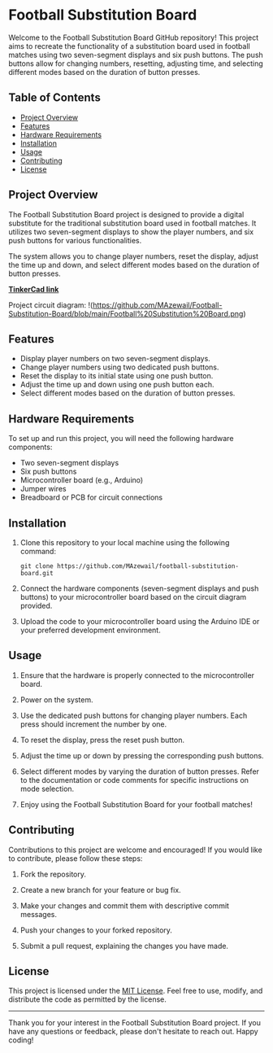 # Football Substitution Board

Welcome to the Football Substitution Board GitHub repository! This project aims to recreate the functionality of a substitution board used in football matches using two seven-segment displays and six push buttons. The push buttons allow for changing numbers, resetting, adjusting time, and selecting different modes based on the duration of button presses.


## Table of Contents

- [Project Overview](#project-overview)
- [Features](#features)
- [Hardware Requirements](#hardware-requirements)
- [Installation](#installation)
- [Usage](#usage)
- [Contributing](#contributing)
- [License](#license)

## Project Overview

The Football Substitution Board project is designed to provide a digital substitute for the traditional substitution board used in football matches. It utilizes two seven-segment displays to show the player numbers, and six push buttons for various functionalities.

The system allows you to change player numbers, reset the display, adjust the time up and down, and select different modes based on the duration of button presses.

**[TinkerCad link](https://www.tinkercad.com/things/eWcxSeMfmA5)**

Project circuit diagram:
!(https://github.com/MAzewail/Football-Substitution-Board/blob/main/Football%20Substitution%20Board.png)

## Features

- Display player numbers on two seven-segment displays.
- Change player numbers using two dedicated push buttons.
- Reset the display to its initial state using one push button.
- Adjust the time up and down using one push button each.
- Select different modes based on the duration of button presses.

## Hardware Requirements

To set up and run this project, you will need the following hardware components:

- Two seven-segment displays
- Six push buttons
- Microcontroller board (e.g., Arduino)
- Jumper wires
- Breadboard or PCB for circuit connections

## Installation

1. Clone this repository to your local machine using the following command:

   ```
   git clone https://github.com/MAzewail/football-substitution-board.git
   ```

1. Connect the hardware components (seven-segment displays and push buttons) to your microcontroller board based on the circuit diagram provided.

1. Upload the code to your microcontroller board using the Arduino IDE or your preferred development environment.

## Usage

1. Ensure that the hardware is properly connected to the microcontroller board.

1. Power on the system.

1. Use the dedicated push buttons for changing player numbers. Each press should increment the number by one.

1. To reset the display, press the reset push button.

1. Adjust the time up or down by pressing the corresponding push buttons.

1. Select different modes by varying the duration of button presses. Refer to the documentation or code comments for specific instructions on mode selection.

1. Enjoy using the Football Substitution Board for your football matches!

## Contributing

Contributions to this project are welcome and encouraged! If you would like to contribute, please follow these steps:

1. Fork the repository.

1. Create a new branch for your feature or bug fix.

1. Make your changes and commit them with descriptive commit messages.

1. Push your changes to your forked repository.

1. Submit a pull request, explaining the changes you have made.

## License

This project is licensed under the [MIT License](LICENSE). Feel free to use, modify, and distribute the code as permitted by the license.

______________________________________________________________________

Thank you for your interest in the Football Substitution Board project. If you have any questions or feedback, please don't hesitate to reach out. Happy coding!
